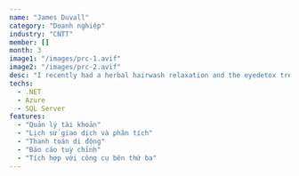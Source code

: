 ```yaml
---
name: "James Duvall"
category: "Doanh nghiệp"
industry: "CNTT"
member: []
month: 3
image1: "/images/prc-1.avif"
image2: "/images/prc-2.avif"
desc: "I recently had a herbal hairwash relaxation and the eyedetox treatment done and I love them both!! Emily and her colleague did such a wonderful job and they come highly recommended!"
techs:
  - .NET
  - Azure
  - SQL Server
features:
  - "Quản lý tài khoản"
  - "Lịch sử giao dịch và phân tích"
  - "Thanh toán di động"
  - "Báo cáo tuỳ chỉnh"
  - "Tích hợp với công cụ bên thứ ba"
---
```


